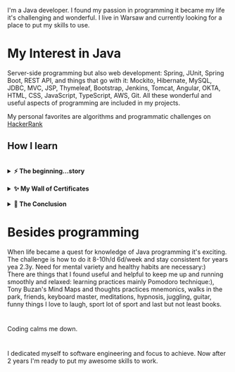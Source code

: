 I'm a Java developer. I found my passion in programming it became my life it's challenging and wonderful. I live in Warsaw and currently looking for a place to put my skills to use.



# My Interest in Java

Server-side programming but also web development: Spring, JUnit, Spring Boot, REST API, and things that go with it: Mockito, Hibernate, MySQL, JDBC, MVC, JSP, Thymeleaf, Bootstrap, Jenkins, Tomcat, Angular, OKTA, HTML, CSS, JavaScript, TypeScript, AWS, Git. All these wonderful and useful aspects of programming are included in my projects.

My personal favorites are algorithms and programmatic challenges on [HackerRank](https://www.hackerrank.com/kacpergierycz)


<h2 align="left" id="macropower-tech">How I learn</h2>

<br>
<details>	
  <summary><b>⚡  The beginning...story</b></summary> 
  <br />
The beginning
  <br>
I was a sales guy for years and wanted to get into a software company, so I learn a little about programming. After a while, I found out that this stuff is engaging, solving the exercises was strangely rewarding proportionally to difficulty. The library was my learning ground, where I found friends who learn different things, one was studying JavaScript other UML. Discussions about programming and the mental process of learning were thrilling. I got sucked into learning curiosity, was winning I wanted more and more.
  <br>
  
The first steps I took was with Coursera courses: learning how to learn, [computer science fundamentals & Java basics,](https://coursera.org/share/58d86a3f9fdfe25e90012072d2cb758b), then [more advanced Java](https://user-images.githubusercontent.com/57790974/131525387-5df6ca4d-8db5-44ea-91b6-2d042a48689d.jpg), and finally [Data Structures and Algorithms](https://user-images.githubusercontent.com/57790974/131529228-db168e4a-a67a-4ae8-a625-62750bbac3e9.jpg) in previous courses material was hard but in a noobie friendly way, here stuff begins to be hard just like it should be, peers have only 10% success rate for passing. Math was an issue the precalculus level needed at least. I asked a friend mathematician who was giving lessosns in the library;
  <br>
  -What is discreet mathematics?
  <br>
  -The dark and twisted math with a letter e in it (he answer with a puzzling look).
  <br>
  -Yea this is what I'm looking for
  <br>
  -This material was far back in the academy and I would have to study it again.
  <br> 
  -What now then...
  <br>
  -But I can tell You a secret there is a place where You can learn math for good if you want
  <br>
  -yes yes go on
  <br>
  -The Khan Academy
  <br>
  To the math grinding then, dusted since engineering classes:) [252 videos and 100 h](https://user-images.githubusercontent.com/57790974/131519469-3cce47db-6075-4af3-b88c-dcbe807b988e.jpg) of test later [precalculus done](https://user-images.githubusercontent.com/57790974/131519490-041a41de-fed6-4d8f-a708-46755d713228.jpg). I had so much fun then math is just wonder so smooth and easy. YEA! I went through the fire of Algorithm class. During this time pandemic came and libraries closed. Was worrying would I be able to study at home, this was challenging and still just pushing a little harder but sometimes relaxing more.
  <br>
  Coursera set me up for a 1.2 year gave me great programming skills and some general computer science knowledge to understand what to do next. Yes, I had to figure the rest on my own. First was [Database Design](https://www.youtube.com/watch?v=ztHopE5Wnpc&list=RDCMUC8butISFwT-Wl7EV0hUK0BQ&index=2) Cayleb Curry is a great guy, [MySQL FreeCodeCamp Course](https://www.youtube.com/watch?v=HXV3zeQKqGY&t=16s), w3shool exercise, hacker rank. I realize that there is everything I gonna need. Next is going to be the greatest stuff so far THE SPRING FRAMEWORK!!! the web development. From Chad Derbys Love2Code [Spring & Hibernate](https://www.udemy.com/certificate/UC-793e2670-66b7-4fbf-beae-75fd2fb6cb07/), [Full Stack Angular Spring Boot](https://www.udemy.com/certificate/UC-73d4c3de-3f9e-4518-8ada-7850412a79dd/), [JSP Servlets JDBC](https://www.udemy.com/certificate/UC-bb22db36-8fd5-4105-8d89-0100a4878dac/), [Deploy Java Spring to AWS](https://www.udemy.com/certificate/UC-6d7b8480-fa39-41f4-8976-f86c0399edd5/). After this, I have done Spring home Guides and tutorials. Switched to [Java Brains](https://www.youtube.com/channel/UCYt1sfh5464XaDBH0oH_o7Q) and [Telusco](https://www.youtube.com/channel/UC59K-uG2A5ogwIrHw4bmlEg) and done almost all Courses(Hibernate, JSP/Servlets, JAX-RS, REST, Spring Boot, Hibernate, JDBC, ...). <br>  Now came the time when I feel I'm ready and need to find real projects and people to discuss ideas to expand and solidify my expertise.  
 
</details>



<br>
<details>	
  <summary><b>✨  My Wall of Certificates </b></summary> 
  <br />
  
![Java Programming and Software Engineering Fundamentals](https://user-images.githubusercontent.com/57790974/131519732-f70f9049-bc53-4186-a1ae-871f5f4fcce3.jpg)
![Programming Foundations with JavaScript, HTML and CSS](https://user-images.githubusercontent.com/57790974/131519749-673fc919-66ed-49f6-8f4f-a7e8d97f83a4.jpg)
![Java Programming Arrays, Lists, and Structured Data](https://user-images.githubusercontent.com/57790974/131519737-1d53e182-48c5-4db9-9672-1f8f29ec65ed.jpg)
![Java Programming Build a Recommendation System](https://user-images.githubusercontent.com/57790974/131519738-4aec92c3-5bbd-4a92-a54e-cb80aa091e0a.jpg)
![Java Programming Principles of Software Design](https://user-images.githubusercontent.com/57790974/131519743-46b0903d-50b7-4455-9490-65b28bd8230d.jpg)
![Java Programming Solving Problems with Software](https://user-images.githubusercontent.com/57790974/131519747-6ca7f067-3b01-4865-8239-38fdf128a343.jpg)
![Object Oriented Java Programming Data Structures and Beyond](https://user-images.githubusercontent.com/57790974/131525387-5df6ca4d-8db5-44ea-91b6-2d042a48689d.jpg)
![Object Oriented Programming in Java](https://user-images.githubusercontent.com/57790974/131525424-b91223e2-82e3-42c0-b9ae-be7725dc7158.jpg)
![Data Structures and Performance](https://user-images.githubusercontent.com/57790974/131525433-141d6dac-abe4-4124-b998-35896205739f.jpg)
![Advanced Data Structures in Java](https://user-images.githubusercontent.com/57790974/131525472-78618f40-5833-4544-bae6-a07341caa4cd.jpg)
![Mastering the Software Engineering Interview](https://user-images.githubusercontent.com/57790974/131525508-0faaf503-88c1-47e7-92f5-cf272629e042.jpg)
![Capstone Analyzing (Social) Network Data](https://user-images.githubusercontent.com/57790974/131525527-f3458fcd-d385-4b0a-96c5-7aed1459f157.jpg)


![Data Structures and Algorithms](https://user-images.githubusercontent.com/57790974/131529228-db168e4a-a67a-4ae8-a625-62750bbac3e9.jpg)
![Data Structures](https://user-images.githubusercontent.com/57790974/131529273-a2d0315e-83b0-4219-a6e1-f4ef1322ba05.jpg)
![Algorithms on Strings](https://user-images.githubusercontent.com/57790974/131529286-ee6f9e00-7f0a-4e14-bbda-fe944fe4329f.jpg)
![Algorithms on Graphs](https://user-images.githubusercontent.com/57790974/131529305-1618569d-8941-48de-8dd9-b6c328b99bd6.jpg)
![Algorithmic Toolbox](https://user-images.githubusercontent.com/57790974/131529330-d95345dd-b38a-4a37-9c2b-c15d6ab16e3d.jpg)
![Advanced Algorithms and Complexity](https://user-images.githubusercontent.com/57790974/131529340-9cd9fd12-1985-4ff5-954c-17f19ea391dc.jpg)
![Genome Assembly Programming Challenge](https://user-images.githubusercontent.com/57790974/131529351-7d67f8d8-bf4a-46ef-9b2e-9c3ef0635e98.jpg)

![Deploy Java Spring to AWS](https://user-images.githubusercontent.com/57790974/131817550-2800ec39-7f5e-467b-91ae-049fc1542d37.jpg)
![Full Stack Angular Spring Boot](https://user-images.githubusercontent.com/57790974/131817562-7d6696bd-c07f-4565-83e6-e3748f16ac33.jpg)
![JSP Servlets JDBC](https://user-images.githubusercontent.com/57790974/131817571-7e9e3169-aecc-4d01-a394-0824a59e9e38.jpg)
![Spring   Hibernate](https://user-images.githubusercontent.com/57790974/131817586-2606a05b-e29c-44f4-8696-d01e0cf10375.jpg)


![khan profile2](https://user-images.githubusercontent.com/57790974/131519455-f6138392-bc8f-40c0-855b-acbf3fb25da6.jpg)
![khan progres2](https://user-images.githubusercontent.com/57790974/131519469-3cce47db-6075-4af3-b88c-dcbe807b988e.jpg)
![khan2](https://user-images.githubusercontent.com/57790974/131519490-041a41de-fed6-4d8f-a708-46755d713228.jpg)

  
</details>

<br>
<details>	
  <summary><b>🍒  The Conclusion </b></summary> 
  <br />

  I achieve a lot and I'm proud of it.
  <br>
  The way I've chosen needed passion, persistence, iron will to overcome obstacles, intelligence, creativity, curiosity a positive attitude, social and a sense of humor to keep it all together.
  <br>
  There is still a lot to learn and create ahead this is what I'm waiting for. 
  
  </details>

# Besides programming

When life became a quest for knowledge of Java programming it's exciting. The challenge is how to do it 8-10h/d 6d/week and stay consistent for years yea 2.3y. Need for mental variety and healthy habits are necessary:)  
 There are things that I found useful and helpful to keep me up and running smoothly and relaxed: learning practices mainly Pomodoro technique:), Tony Buzan's Mind Maps and thoughts practices mnemonics, walks in the park, friends, keyboard master, meditations, hypnosis, juggling, guitar, funny things I love to laugh, sport lot of sport and last but not least books.
 
#
Coding calms me down.
 
#

I dedicated myself to software engineering and focus to achieve. Now after 2 years I'm ready to put my awesome skills to work. 



<!---
KacperGierycz/KacperGierycz is a ✨ special ✨ repository because its `README.md` (this file) appears on your GitHub profile.
You can click the Preview link to take a look at your changes.
--->
